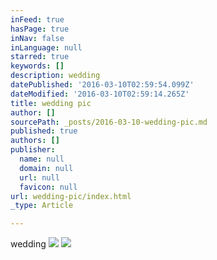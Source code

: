 ```yaml
---
inFeed: true
hasPage: true
inNav: false
inLanguage: null
starred: true
keywords: []
description: wedding
datePublished: '2016-03-10T02:59:54.099Z'
dateModified: '2016-03-10T02:59:14.265Z'
title: wedding pic
author: []
sourcePath: _posts/2016-03-10-wedding-pic.md
published: true
authors: []
publisher:
  name: null
  domain: null
  url: null
  favicon: null
url: wedding-pic/index.html
_type: Article

---
```

wedding
![](https://s3-us-west-2.amazonaws.com/the-grid-img/p/6fdbcc9b00e859eed960e0f84d4d81fd2eba596c.jpg)
![](https://s3-us-west-2.amazonaws.com/the-grid-img/p/db0788415ba223b0b5610a69e722ac3a350571c5.jpg)